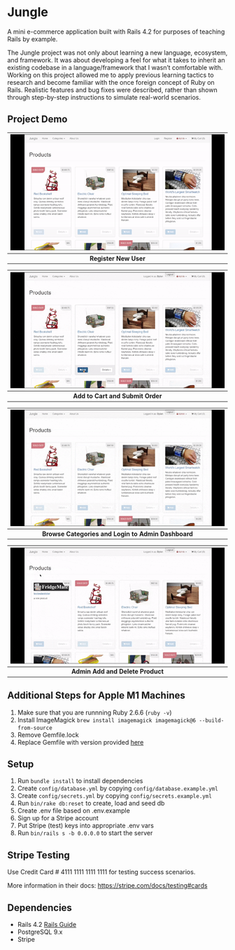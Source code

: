 # Jungle

A mini e-commerce application built with Rails 4.2 for purposes of teaching Rails by example.

The Jungle project was not only about learning a new language, ecosystem, and framework. It was about developing a feel for what it takes to inherit an existing codebase in a language/framework that I wasn’t comfortable with. Working on this project allowed me to apply previous learning tactics to research and become familiar with the once foreign concept of Ruby on Rails. Realistic features and bug fixes were described, rather than shown through step-by-step instructions to simulate real-world scenarios.

## Project Demo

| !["Register New User"](https://github.com/dpirrott/jungle-project/blob/master/docs/Registration.gif) |
| :--------------------------------------------------------------------------------------------------: |
|                                        **Register New User**                                         |

| !["Create and Submit Order"](https://github.com/dpirrott/jungle-project/blob/master/docs/CreateOrder.gif) |
| :-------------------------------------------------------------------------------------------------------: |
|                                     **Add to Cart and Submit Order**                                      |

| !["Browse Categories and Login to Admin Dashboard"](https://github.com/dpirrott/jungle-project/blob/master/docs/CategoriesAndAdminDash.gif) |
| :-----------------------------------------------------------------------------------------------------------------------------------------: |
|                                             **Browse Categories and Login to Admin Dashboard**                                              |

| !["Admin Adding Product and Delete"](https://github.com/dpirrott/jungle-project/blob/master/docs/AdminAddDeleteProduct.gif) |
| :-------------------------------------------------------------------------------------------------------------------------: |
|                                              **Admin Add and Delete Product**                                               |

## Additional Steps for Apple M1 Machines

1. Make sure that you are runnning Ruby 2.6.6 (`ruby -v`)
1. Install ImageMagick `brew install imagemagick imagemagick@6 --build-from-source`
1. Remove Gemfile.lock
1. Replace Gemfile with version provided [here](https://gist.githubusercontent.com/FrancisBourgouin/831795ae12c4704687a0c2496d91a727/raw/ce8e2104f725f43e56650d404169c7b11c33a5c5/Gemfile)

## Setup

1. Run `bundle install` to install dependencies
2. Create `config/database.yml` by copying `config/database.example.yml`
3. Create `config/secrets.yml` by copying `config/secrets.example.yml`
4. Run `bin/rake db:reset` to create, load and seed db
5. Create .env file based on .env.example
6. Sign up for a Stripe account
7. Put Stripe (test) keys into appropriate .env vars
8. Run `bin/rails s -b 0.0.0.0` to start the server

## Stripe Testing

Use Credit Card # 4111 1111 1111 1111 for testing success scenarios.

More information in their docs: <https://stripe.com/docs/testing#cards>

## Dependencies

- Rails 4.2 [Rails Guide](http://guides.rubyonrails.org/v4.2/)
- PostgreSQL 9.x
- Stripe
